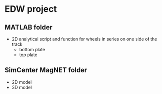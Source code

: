 # EDW project
## MATLAB folder
* 2D analytical script and function for wheels in series on one side of the track
  * bottom plate
  * top plate 
## SimCenter MagNET folder
* 2D model 
* 3D model
